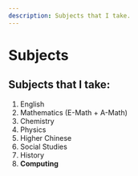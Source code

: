```yaml
---
description: Subjects that I take.
---
```


# Subjects

## Subjects that I take:

1. English
2. Mathematics (E-Math + A-Math)
3. Chemistry
4. Physics
5. Higher Chinese
6. Social Studies
7. History
8. **Computing**
